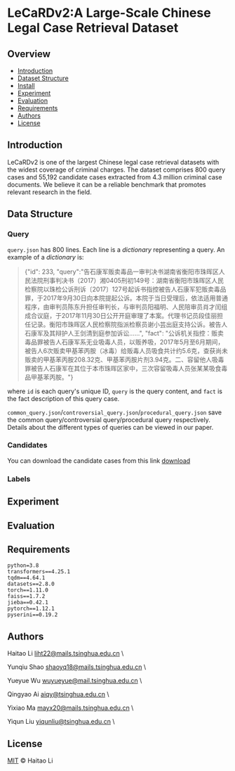 <!--
 * @Author: lihaitao
 * @Date: 2023-02-28 23:34:00
 * @LastEditors: Do not edit
 * @LastEditTime: 2023-03-02 01:46:13
 * @FilePath: /LeCaRD2.0/LeCaRDv2/README.md
-->
# LeCaRDv2:A Large-Scale Chinese Legal Case Retrieval Dataset



## Overview

- [Introduction](#introduction)
- [Dataset Structure](#dataset-structure)
- [Install](#install)
- [Experiment](#experiment)
- [Evaluation](#evaluation)
- [Requirements](#requirements)
- [Authors](#authors)
- [License](#license)

## Introduction

LeCaRDv2 is one of the largest Chinese legal case retrieval datasets with the widest coverage of criminal charges. The dataset comprises 800 query cases and 55,192 candidate cases extracted from 4.3 million criminal case documents. We believe it can be a reliable benchmark that promotes relevant research in the field.

## Data Structure

### Query
`query.json` has 800 lines. Each line is a *dictionary* representing a query. An example of a *dictionary* is:

> {"id": 233, "query":"告石康军贩卖毒品一审判决书湖南省衡阳市珠晖区人民法院刑事判决书（2017）湘0405刑初149号：湖南省衡阳市珠晖区人民检察院以珠检公诉刑诉〔2017〕127号起诉书指控被告人石康军犯贩卖毒品罪，于2017年9月30日向本院提起公诉。本院于当日受理后，依法适用普通程序，由审判员陈东升担任审判长，与审判员阳福明、人民陪审员肖才闰组成合议庭，于2017年11月30日公开开庭审理了本案。代理书记员段佳丽担任记录。衡阳市珠晖区人民检察院指派检察员谢小芸出庭支持公诉。被告人石康军及其辩护人王剑清到庭参加诉讼......", "fact": "公诉机关指控：贩卖毒品罪被告人石康军系无业吸毒人员，以贩养吸，2017年5月至6月期间，被告人6次贩卖甲基苯丙胺（冰毒）给贩毒人员吸食共计约5.6克，查获尚未贩卖的甲基苯丙胺208.32克、甲基苯丙胺片剂3.94克。二、容留他人吸毒罪被告人石康军在其位于本市珠晖区家中，三次容留吸毒人员张某某吸食毒品甲基苯丙胺。"}

where `id` is each query's unique ID, `query` is the query content, and `fact` is the fact description of this query case.

`common_query.json`/`controversial_query.json`/`procedural_query.json` save the common query/controversial query/procedural query respectively. Details about the different types of queries can be viewed in our paper.

### Candidates
You can download the candidate cases from this link [download](https://drive.google.com/file/d/1CqQ0ID5_9-qxaZm9TGLh38dVhLfYnl_C/view?usp=share_link)



### Labels



## Experiment



## Evaluation



## Requirements

```
python=3.8
transformers==4.25.1
tqdm==4.64.1
datasets==2.8.0
torch==1.11.0
faiss==1.7.2
jieba==0.42.1
pytorch==1.12.1
pyserini==0.19.2
```

## Authors

Haitao Li liht22@mails.tsinghua.edu.cn \

Yunqiu Shao  shaoyq18@mails.tsinghua.edu.cn \

Yueyue Wu wuyueyue@mail.tsinghua.edu.cn \

Qingyao Ai aiqy@tsinghua.edu.cn \

Yixiao Ma mayx20@mails.tsinghua.edu.cn \

Yiqun Liu yiqunliu@tsinghua.edu.cn \

## License

[MIT](LICENSE) © Haitao Li